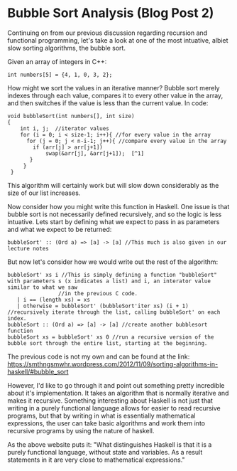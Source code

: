 # Bubble Sort Analysis (Blog Post 2)
Continuing on from our previous discussion regarding recursion and functional programming, let's take a look at one of the most intuative, albiet slow 
sorting algorithms, the bubble sort. 

Given an array of integers in C++: 
```
int numbers[5] = {4, 1, 0, 3, 2};
```
How might we sort the values in an iterative manner? 
Bubble sort merely indexes through each value, compares it to every other value in the array, and then switches if the value is less than the current value.
In code: 
```
void bubbleSort(int numbers[], int size)  
{  
    int i, j;  //iterator values
    for (i = 0; i < size-1; i++){ //for every value in the array   
      for (j = 0; j < n-i-1; j++){ //compare every value in the array
        if (arr[j] > arr[j+1])  
            swap(&arr[j], &arr[j+1]);  [^1]
       }
     }
 }
 ```
 This algorithm will certainly work but will slow down considerably as the size of our list increases.
 
 Now consider how you might write this function in Haskell. One issue is that bubble sort is not necessarily defined recursively, and so the logic is less
 intuative. Lets start by defining what we expect to pass in as parameters and what we expect to be returned:
 ```
 bubbleSort' :: (Ord a) => [a] -> [a] //This much is also given in our lecture notes
 ```
 But now let's consider how we would write out the rest of the algorithm: 
 ```
bubbleSort' xs i //This is simply defining a function "bubbleSort" with parameters s (x indicates a list) and i, an interator value similar to what we saw 
                 //in the previous C code. 
    | i == (length xs) = xs
    | otherwise = bubbleSort' (bubbleSort'iter xs) (i + 1) //recursively iterate through the list, calling bubbleSort' on each index. 
bubbleSort :: (Ord a) => [a] -> [a] //create another bubblesort function
bubbleSort xs = bubbleSort' xs 0 //run a recursive version of the bubble sort through the entire list, starting at the beginning.
  ```
  The previous code is not my own and can be found at the link:  https://smthngsmwhr.wordpress.com/2012/11/09/sorting-algorithms-in-haskell/#bubble_sort
  
  However, I'd like to go through it and point out something pretty incredible about it's implementation. 
  It takes an algorithm that is normally iterative and makes it recursive. Something interesting about Haskell is not just that writing in a purely 
  functional language allows for easier to read recursive programs, but that by writing in what is essentially mathematical expressions, the user
  can take basic algorithms and work them into recursive programs by using the nature of haskell. 
  
  As the above website puts it: 
  "What distinguishes Haskell is that it is a purely functional language, without state and variables. 
  As a result statements in it are very close to mathematical expressions."

